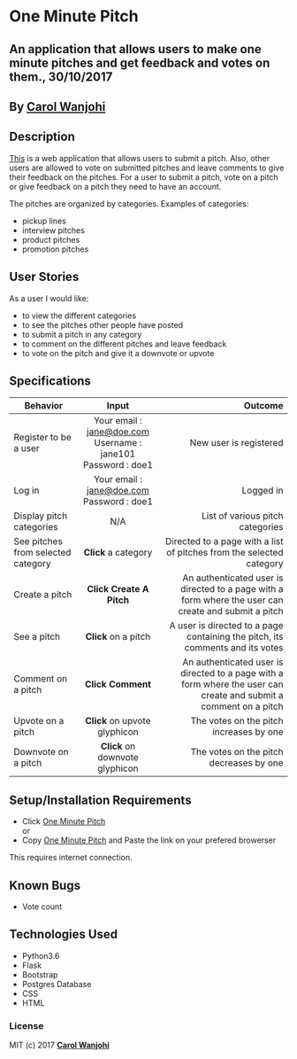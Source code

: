 # One Minute Pitch
## An application that allows users to make one minute pitches and get feedback and votes on them., 30/10/2017


## By **[Carol Wanjohi](https://github.com/carolwanjohi)**

## Description
[This](https://python-one-minute-pitch.herokuapp.com) is a web application that allows users to submit a pitch. Also, other users are allowed to vote on submitted pitches and leave comments to give their feedback on the pitches. For a user to submit a pitch, vote on a pitch or give feedback on a pitch they need to have an account. <br>

The pitches are organized by categories. Examples of categories: <br> 
- pickup lines
- interview pitches
- product pitches
- promotion pitches

## User Stories
As a user I would like:
* to view the different categories
* to see the pitches other people have posted
* to submit a pitch in any category
* to comment on the different pitches and leave feedback
* to vote on the pitch and give it a downvote or upvote

## Specifications
| Behavior        | Input           | Outcome  |
| ------------- |:-------------:| -----:|
| Register to be a user | Your email : jane@doe.com <br> Username : jane101 <br> Password : doe1 | New user is registered |
| Log in | Your email : jane@doe.com <br> Password : doe1 | Logged in |
| Display pitch categories | N/A | List of various pitch categories |
| See pitches from selected category | **Click** a category | Directed to a page with a list of pitches from the selected category |
| Create a pitch | **Click Create A Pitch** | An authenticated user is directed to a page with a form where the user can create and submit a pitch |
| See a pitch | **Click** on a pitch | A user is directed to a page containing the pitch, its comments and its votes |
| Comment on a pitch | **Click Comment** | An authenticated user is directed to a page with a form where the user can create and submit a comment on a pitch |
| Upvote on a pitch | **Click** on upvote glyphicon | The votes on the pitch increases by one |
| Downvote on a pitch | **Click** on downvote glyphicon | The votes on the pitch decreases by one |

## Setup/Installation Requirements

* Click [One Minute Pitch](https://python-one-minute-pitch.herokuapp.com) <br/>
  or <br/>
* Copy [One Minute Pitch](https://python-one-minute-pitch.herokuapp.com) and  Paste the link on your prefered browerser

This requires internet connection.

## Known Bugs

- Vote count

## Technologies Used
- Python3.6
- Flask
- Bootstrap
- Postgres Database
- CSS
- HTML

### License

MIT (c) 2017 **[Carol Wanjohi](https://github.com/carolwanjohi)**
